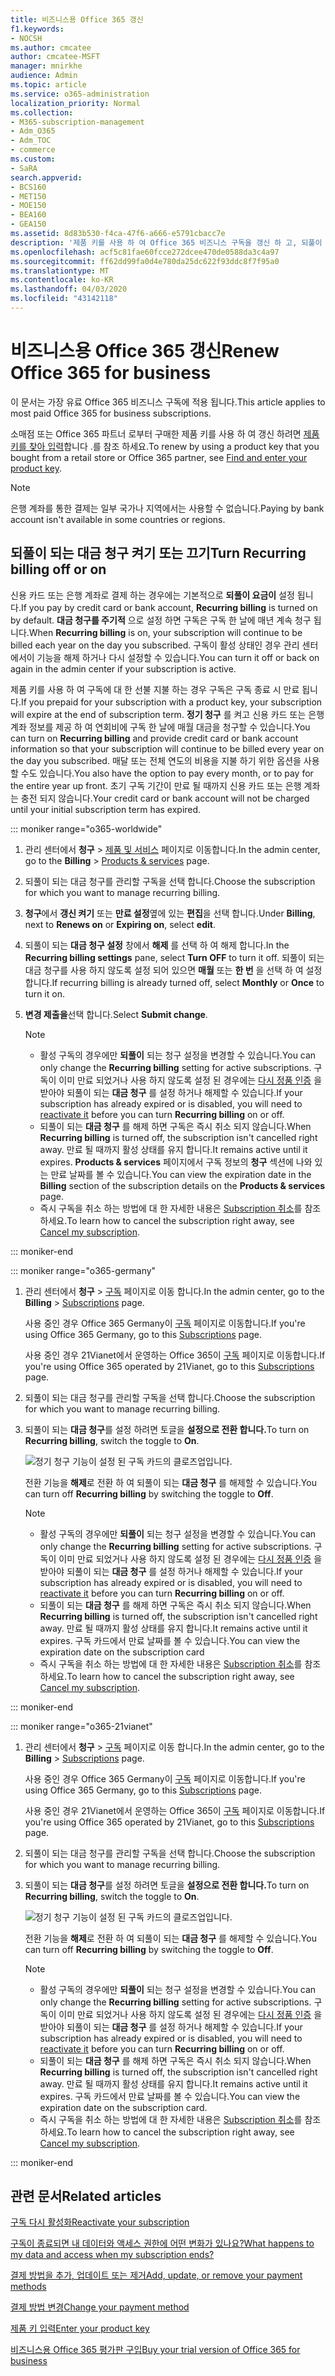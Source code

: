 ```yaml
---
title: 비즈니스용 Office 365 갱신
f1.keywords:
- NOCSH
ms.author: cmcatee
author: cmcatee-MSFT
manager: mnirkhe
audience: Admin
ms.topic: article
ms.service: o365-administration
localization_priority: Normal
ms.collection:
- M365-subscription-management
- Adm_O365
- Adm_TOC
- commerce
ms.custom:
- SaRA
search.appverid:
- BCS160
- MET150
- MOE150
- BEA160
- GEA150
ms.assetid: 8d83b530-f4ca-47f6-a666-e5791cbacc7e
description: '제품 키를 사용 하 여 Office 365 비즈니스 구독을 갱신 하 고, 되풀이 대금 청구를 설정 하거나 해제 하는 방법을 알아봅니다. '
ms.openlocfilehash: acf5c81fae60fcce272dcee470de0588da3c4a97
ms.sourcegitcommit: ff62dd99fa0d4e780da25dc622f93ddc8f7f95a0
ms.translationtype: MT
ms.contentlocale: ko-KR
ms.lasthandoff: 04/03/2020
ms.locfileid: "43142118"
---
```

# <a name="renew-office-365-for-business"></a><span data-ttu-id="a1ea7-103">비즈니스용 Office 365 갱신</span><span class="sxs-lookup"><span data-stu-id="a1ea7-103">Renew Office 365 for business</span></span>

<span data-ttu-id="a1ea7-104">이 문서는 가장 유료 Office 365 비즈니스 구독에 적용 됩니다.</span><span class="sxs-lookup"><span data-stu-id="a1ea7-104">This article applies to most paid Office 365 for business subscriptions.</span></span>
  
<span data-ttu-id="a1ea7-105">소매점 또는 Office 365 파트너 로부터 구매한 제품 키를 사용 하 여 갱신 하려면 [제품 키를 찾아 입력](../enter-your-product-key.md)합니다 .를 참조 하세요.</span><span class="sxs-lookup"><span data-stu-id="a1ea7-105">To renew by using a product key that you bought from a retail store or Office 365 partner, see [Find and enter your product key](../enter-your-product-key.md).</span></span>

> [!NOTE]
> <span data-ttu-id="a1ea7-106">은행 계좌를 통한 결제는 일부 국가나 지역에서는 사용할 수 없습니다.</span><span class="sxs-lookup"><span data-stu-id="a1ea7-106">Paying by bank account isn't available in some countries or regions.</span></span>
  
## <a name="turn-recurring-billing-off-or-on"></a><span data-ttu-id="a1ea7-107">되풀이 되는 대금 청구 켜기 또는 끄기</span><span class="sxs-lookup"><span data-stu-id="a1ea7-107">Turn Recurring billing off or on</span></span>

<span data-ttu-id="a1ea7-108">신용 카드 또는 은행 계좌로 결제 하는 경우에는 기본적으로 **되풀이 요금이** 설정 됩니다.</span><span class="sxs-lookup"><span data-stu-id="a1ea7-108">If you pay by credit card or bank account, **Recurring billing** is turned on by default.</span></span> <span data-ttu-id="a1ea7-109">**대금 청구를 주기적** 으로 설정 하면 구독은 구독 한 날에 매년 계속 청구 됩니다.</span><span class="sxs-lookup"><span data-stu-id="a1ea7-109">When **Recurring billing** is on, your subscription will continue to be billed each year on the day you subscribed.</span></span> <span data-ttu-id="a1ea7-110">구독이 활성 상태인 경우 관리 센터에서이 기능을 해제 하거나 다시 설정할 수 있습니다.</span><span class="sxs-lookup"><span data-stu-id="a1ea7-110">You can turn it off or back on again in the admin center if your subscription is active.</span></span>
  
<span data-ttu-id="a1ea7-111">제품 키를 사용 하 여 구독에 대 한 선불 지불 하는 경우 구독은 구독 종료 시 만료 됩니다.</span><span class="sxs-lookup"><span data-stu-id="a1ea7-111">If you prepaid for your subscription with a product key, your subscription will expire at the end of subscription term.</span></span> <span data-ttu-id="a1ea7-112">**정기 청구** 를 켜고 신용 카드 또는 은행 계좌 정보를 제공 하 여 연회비에 구독 한 날에 매월 대금을 청구할 수 있습니다.</span><span class="sxs-lookup"><span data-stu-id="a1ea7-112">You can turn on **Recurring billing** and provide credit card or bank account information so that your subscription will continue to be billed every year on the day you subscribed.</span></span> <span data-ttu-id="a1ea7-113">매달 또는 전체 연도의 비용을 지불 하기 위한 옵션을 사용할 수도 있습니다.</span><span class="sxs-lookup"><span data-stu-id="a1ea7-113">You also have the option to pay every month, or to pay for the entire year up front.</span></span> <span data-ttu-id="a1ea7-114">초기 구독 기간이 만료 될 때까지 신용 카드 또는 은행 계좌는 충전 되지 않습니다.</span><span class="sxs-lookup"><span data-stu-id="a1ea7-114">Your credit card or bank account will not be charged until your initial subscription term has expired.</span></span>

::: moniker range="o365-worldwide"

1. <span data-ttu-id="a1ea7-115">관리 센터에서 **청구** \> <a href="https://go.microsoft.com/fwlink/p/?linkid=842054" target="_blank">제품 및 서비스</a> 페이지로 이동합니다.</span><span class="sxs-lookup"><span data-stu-id="a1ea7-115">In the admin center, go to the **Billing** \> <a href="https://go.microsoft.com/fwlink/p/?linkid=842054" target="_blank">Products & services</a> page.</span></span>

2. <span data-ttu-id="a1ea7-116">되풀이 되는 대금 청구를 관리할 구독을 선택 합니다.</span><span class="sxs-lookup"><span data-stu-id="a1ea7-116">Choose the subscription for which you want to manage recurring billing.</span></span>
 
3. <span data-ttu-id="a1ea7-117">**청구**에서 **갱신 켜기** 또는 **만료 설정**옆에 있는 **편집**을 선택 합니다.</span><span class="sxs-lookup"><span data-stu-id="a1ea7-117">Under **Billing**, next to **Renews on** or **Expiring on**, select **edit**.</span></span>

4. <span data-ttu-id="a1ea7-118">되풀이 되는 **대금 청구 설정** 창에서 **해제** 를 선택 하 여 해제 합니다.</span><span class="sxs-lookup"><span data-stu-id="a1ea7-118">In the **Recurring billing settings** pane, select **Turn OFF** to turn it off.</span></span> <span data-ttu-id="a1ea7-119">되풀이 되는 대금 청구를 사용 하지 않도록 설정 되어 있으면 **매월** 또는 **한 번** 을 선택 하 여 설정 합니다.</span><span class="sxs-lookup"><span data-stu-id="a1ea7-119">If recurring billing is already turned off, select **Monthly** or **Once** to turn it on.</span></span>

5. <span data-ttu-id="a1ea7-120">**변경 제출을**선택 합니다.</span><span class="sxs-lookup"><span data-stu-id="a1ea7-120">Select **Submit change**.</span></span>

    > [!NOTE]
    > - <span data-ttu-id="a1ea7-121">활성 구독의 경우에만 **되풀이** 되는 청구 설정을 변경할 수 있습니다.</span><span class="sxs-lookup"><span data-stu-id="a1ea7-121">You can only change the **Recurring billing** setting for active subscriptions.</span></span> <span data-ttu-id="a1ea7-122">구독이 이미 만료 되었거나 사용 하지 않도록 설정 된 경우에는 [다시 정품 인증](reactivate-your-subscription.md) 을 받아야 되풀이 되는 **대금 청구** 를 설정 하거나 해제할 수 있습니다.</span><span class="sxs-lookup"><span data-stu-id="a1ea7-122">If your subscription has already expired or is disabled, you will need to [reactivate it](reactivate-your-subscription.md) before you can turn **Recurring billing** on or off.</span></span>
    > - <span data-ttu-id="a1ea7-123">되풀이 되는 **대금 청구** 를 해제 하면 구독은 즉시 취소 되지 않습니다.</span><span class="sxs-lookup"><span data-stu-id="a1ea7-123">When **Recurring billing** is turned off, the subscription isn't cancelled right away.</span></span> <span data-ttu-id="a1ea7-124">만료 될 때까지 활성 상태를 유지 합니다.</span><span class="sxs-lookup"><span data-stu-id="a1ea7-124">It remains active until it expires.</span></span> <span data-ttu-id="a1ea7-125">**Products & services** 페이지에서 구독 정보의 **청구** 섹션에 나와 있는 만료 날짜를 볼 수 있습니다.</span><span class="sxs-lookup"><span data-stu-id="a1ea7-125">You can view the expiration date in the **Billing** section of the subscription details on the **Products & services** page.</span></span>
    > - <span data-ttu-id="a1ea7-126">즉시 구독을 취소 하는 방법에 대 한 자세한 내용은 [Subscription 취소](cancel-your-subscription.md)를 참조 하세요.</span><span class="sxs-lookup"><span data-stu-id="a1ea7-126">To learn how to cancel the subscription right away, see [Cancel my subscription](cancel-your-subscription.md).</span></span>

::: moniker-end

::: moniker range="o365-germany"
  
1. <span data-ttu-id="a1ea7-127">관리 센터에서 **청구** \> <a href="https://go.microsoft.com/fwlink/p/?linkid=842054" target="_blank">구독</a> 페이지로 이동 합니다.</span><span class="sxs-lookup"><span data-stu-id="a1ea7-127">In the admin center, go to the **Billing** \> <a href="https://go.microsoft.com/fwlink/p/?linkid=842054" target="_blank">Subscriptions</a> page.</span></span>

    <span data-ttu-id="a1ea7-128">사용 중인 경우 Office 365 Germany이 <a href="https://go.microsoft.com/fwlink/p/?linkid=847745" target="_blank">구독</a> 페이지로 이동합니다.</span><span class="sxs-lookup"><span data-stu-id="a1ea7-128">If you're using Office 365 Germany, go to this <a href="https://go.microsoft.com/fwlink/p/?linkid=847745" target="_blank">Subscriptions</a> page.</span></span>

    <span data-ttu-id="a1ea7-129">사용 중인 경우 21Vianet에서 운영하는 Office 365이 <a href="https://go.microsoft.com/fwlink/p/?linkid=850626" target="_blank">구독</a> 페이지로 이동합니다.</span><span class="sxs-lookup"><span data-stu-id="a1ea7-129">If you're using Office 365 operated by 21Vianet, go to this <a href="https://go.microsoft.com/fwlink/p/?linkid=850626" target="_blank">Subscriptions</a> page.</span></span>

2. <span data-ttu-id="a1ea7-130">되풀이 되는 대금 청구를 관리할 구독을 선택 합니다.</span><span class="sxs-lookup"><span data-stu-id="a1ea7-130">Choose the subscription for which you want to manage recurring billing.</span></span>
 
3. <span data-ttu-id="a1ea7-131">되풀이 되는 **대금 청구**를 설정 하려면 토글을 **설정으로 전환 합니다.**</span><span class="sxs-lookup"><span data-stu-id="a1ea7-131">To turn on **Recurring billing**, switch the toggle to **On**.</span></span>

    ![정기 청구 기능이 설정 된 구독 카드의 클로즈업입니다.](../../media/984464dc-6b63-4b24-84e1-67f6c4b1d48e.png)
  
    <span data-ttu-id="a1ea7-133">전환 기능을 **해제**로 전환 하 여 되풀이 되는 **대금 청구** 를 해제할 수 있습니다.</span><span class="sxs-lookup"><span data-stu-id="a1ea7-133">You can turn off **Recurring billing** by switching the toggle to **Off**.</span></span>

    > [!NOTE]
    > - <span data-ttu-id="a1ea7-134">활성 구독의 경우에만 **되풀이** 되는 청구 설정을 변경할 수 있습니다.</span><span class="sxs-lookup"><span data-stu-id="a1ea7-134">You can only change the **Recurring billing** setting for active subscriptions.</span></span> <span data-ttu-id="a1ea7-135">구독이 이미 만료 되었거나 사용 하지 않도록 설정 된 경우에는 [다시 정품 인증](reactivate-your-subscription.md) 을 받아야 되풀이 되는 **대금 청구** 를 설정 하거나 해제할 수 있습니다.</span><span class="sxs-lookup"><span data-stu-id="a1ea7-135">If your subscription has already expired or is disabled, you will need to [reactivate it](reactivate-your-subscription.md) before you can turn **Recurring billing** on or off.</span></span>
    > - <span data-ttu-id="a1ea7-136">되풀이 되는 **대금 청구** 를 해제 하면 구독은 즉시 취소 되지 않습니다.</span><span class="sxs-lookup"><span data-stu-id="a1ea7-136">When **Recurring billing** is turned off, the subscription isn't cancelled right away.</span></span> <span data-ttu-id="a1ea7-137">만료 될 때까지 활성 상태를 유지 합니다.</span><span class="sxs-lookup"><span data-stu-id="a1ea7-137">It remains active until it expires.</span></span> <span data-ttu-id="a1ea7-138">구독 카드에서 만료 날짜를 볼 수 있습니다.</span><span class="sxs-lookup"><span data-stu-id="a1ea7-138">You can view the expiration date on the subscription card</span></span>
    > - <span data-ttu-id="a1ea7-139">즉시 구독을 취소 하는 방법에 대 한 자세한 내용은 [Subscription 취소](cancel-your-subscription.md)를 참조 하세요.</span><span class="sxs-lookup"><span data-stu-id="a1ea7-139">To learn how to cancel the subscription right away, see [Cancel my subscription](cancel-your-subscription.md).</span></span>

::: moniker-end

::: moniker range="o365-21vianet"
  
1. <span data-ttu-id="a1ea7-140">관리 센터에서 **청구** \> <a href="https://go.microsoft.com/fwlink/p/?linkid=842054" target="_blank">구독</a> 페이지로 이동 합니다.</span><span class="sxs-lookup"><span data-stu-id="a1ea7-140">In the admin center, go to the **Billing** \> <a href="https://go.microsoft.com/fwlink/p/?linkid=842054" target="_blank">Subscriptions</a> page.</span></span>

    <span data-ttu-id="a1ea7-141">사용 중인 경우 Office 365 Germany이 <a href="https://go.microsoft.com/fwlink/p/?linkid=847745" target="_blank">구독</a> 페이지로 이동합니다.</span><span class="sxs-lookup"><span data-stu-id="a1ea7-141">If you're using Office 365 Germany, go to this <a href="https://go.microsoft.com/fwlink/p/?linkid=847745" target="_blank">Subscriptions</a> page.</span></span>

    <span data-ttu-id="a1ea7-142">사용 중인 경우 21Vianet에서 운영하는 Office 365이 <a href="https://go.microsoft.com/fwlink/p/?linkid=850626" target="_blank">구독</a> 페이지로 이동합니다.</span><span class="sxs-lookup"><span data-stu-id="a1ea7-142">If you're using Office 365 operated by 21Vianet, go to this <a href="https://go.microsoft.com/fwlink/p/?linkid=850626" target="_blank">Subscriptions</a> page.</span></span>

2. <span data-ttu-id="a1ea7-143">되풀이 되는 대금 청구를 관리할 구독을 선택 합니다.</span><span class="sxs-lookup"><span data-stu-id="a1ea7-143">Choose the subscription for which you want to manage recurring billing.</span></span>
 
3. <span data-ttu-id="a1ea7-144">되풀이 되는 **대금 청구**를 설정 하려면 토글을 **설정으로 전환 합니다.**</span><span class="sxs-lookup"><span data-stu-id="a1ea7-144">To turn on **Recurring billing**, switch the toggle to **On**.</span></span>

    ![정기 청구 기능이 설정 된 구독 카드의 클로즈업입니다.](../../media/984464dc-6b63-4b24-84e1-67f6c4b1d48e.png)
  
    <span data-ttu-id="a1ea7-146">전환 기능을 **해제**로 전환 하 여 되풀이 되는 **대금 청구** 를 해제할 수 있습니다.</span><span class="sxs-lookup"><span data-stu-id="a1ea7-146">You can turn off **Recurring billing** by switching the toggle to **Off**.</span></span>

    > [!NOTE]
    > - <span data-ttu-id="a1ea7-147">활성 구독의 경우에만 **되풀이** 되는 청구 설정을 변경할 수 있습니다.</span><span class="sxs-lookup"><span data-stu-id="a1ea7-147">You can only change the **Recurring billing** setting for active subscriptions.</span></span> <span data-ttu-id="a1ea7-148">구독이 이미 만료 되었거나 사용 하지 않도록 설정 된 경우에는 [다시 정품 인증](reactivate-your-subscription.md) 을 받아야 되풀이 되는 **대금 청구** 를 설정 하거나 해제할 수 있습니다.</span><span class="sxs-lookup"><span data-stu-id="a1ea7-148">If your subscription has already expired or is disabled, you will need to [reactivate it](reactivate-your-subscription.md) before you can turn **Recurring billing** on or off.</span></span>
    > - <span data-ttu-id="a1ea7-149">되풀이 되는 **대금 청구** 를 해제 하면 구독은 즉시 취소 되지 않습니다.</span><span class="sxs-lookup"><span data-stu-id="a1ea7-149">When **Recurring billing** is turned off, the subscription isn't cancelled right away.</span></span> <span data-ttu-id="a1ea7-150">만료 될 때까지 활성 상태를 유지 합니다.</span><span class="sxs-lookup"><span data-stu-id="a1ea7-150">It remains active until it expires.</span></span> <span data-ttu-id="a1ea7-151">구독 카드에서 만료 날짜를 볼 수 있습니다.</span><span class="sxs-lookup"><span data-stu-id="a1ea7-151">You can view the expiration date on the subscription card.</span></span>
    > - <span data-ttu-id="a1ea7-152">즉시 구독을 취소 하는 방법에 대 한 자세한 내용은 [Subscription 취소](cancel-your-subscription.md)를 참조 하세요.</span><span class="sxs-lookup"><span data-stu-id="a1ea7-152">To learn how to cancel the subscription right away, see [Cancel my subscription](cancel-your-subscription.md).</span></span>

::: moniker-end

## <a name="related-articles"></a><span data-ttu-id="a1ea7-153">관련 문서</span><span class="sxs-lookup"><span data-stu-id="a1ea7-153">Related articles</span></span>

[<span data-ttu-id="a1ea7-154">구독 다시 활성화</span><span class="sxs-lookup"><span data-stu-id="a1ea7-154">Reactivate your subscription</span></span>](reactivate-your-subscription.md)

[<span data-ttu-id="a1ea7-155">구독이 종료되면 내 데이터와 액세스 권한에 어떤 변화가 있나요?</span><span class="sxs-lookup"><span data-stu-id="a1ea7-155">What happens to my data and access when my subscription ends?</span></span>](what-if-my-subscription-expires.md)

[<span data-ttu-id="a1ea7-156">결제 방법을 추가, 업데이트 또는 제거</span><span class="sxs-lookup"><span data-stu-id="a1ea7-156">Add, update, or remove your payment methods</span></span>](../billing-and-payments/add-update-or-remove-credit-card-or-bank-account.md)

[<span data-ttu-id="a1ea7-157">결제 방법 변경</span><span class="sxs-lookup"><span data-stu-id="a1ea7-157">Change your payment method</span></span>](../billing-and-payments/change-payment-method.md)
  
[<span data-ttu-id="a1ea7-158">제품 키 입력</span><span class="sxs-lookup"><span data-stu-id="a1ea7-158">Enter your product key</span></span>](../enter-your-product-key.md)
  
[<span data-ttu-id="a1ea7-159">비즈니스용 Office 365 평가판 구입</span><span class="sxs-lookup"><span data-stu-id="a1ea7-159">Buy your trial version of Office 365 for business</span></span>](../buy-a-subscription-from-your-free-trial.md)
